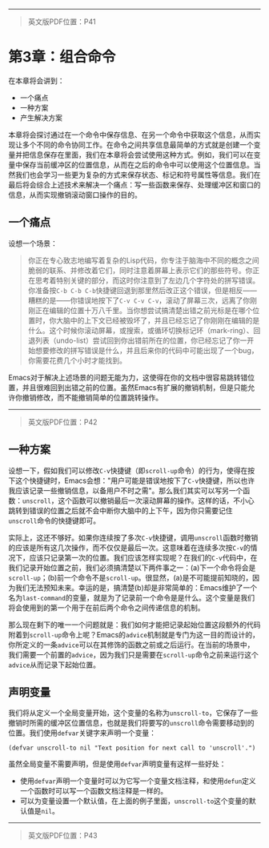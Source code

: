
---
> 英文版PDF位置：P41

# 第3章：组合命令
在本章将会讲到：
- 一个痛点
- 一种方案
- 产生解决方案

本章将会探讨通过在一个命令中保存信息、在另一个命令中获取这个信息，从而实现让多个不同的命令协同工作。在命令之间共享信息最简单的方式就是创建一个变量并把信息保存在里面，我们在本章将会尝试使用这种方式。例如，我们可以在变量中保存当前缓冲区的位置信息，从而在之后的命令中可以使用这个位置信息。当然我们也会学习一些更为复杂的方式来保存状态、标记和符号属性等信息。我们在最后将会综合上述技术来解决一个痛点：写一些函数来保存、处理缓冲区和窗口的信息，从而实现撤销滚动窗口操作的目的。

## 一个痛点
设想一个场景：
> 你正在专心致志地编写着复杂的Lisp代码，你专注于脑海中不同的概念之间脆弱的联系、并修改着它们，同时注意着屏幕上表示它们的那些符号。你正在思考着特别关键的部分，而这时你注意到了左边几个字符处的拼写错误。你准备按`C-b C-b C-b`快捷键回退到那里然后改正这个错误，但是相反——糟糕的是——你错误地按下了`C-v C-v C-v`，滚动了屏幕三次，远离了你刚刚正在编辑的位置十万八千里。当你想尝试搞清楚出错之前光标是在哪个位置时，你大脑中的上下文已经被毁坏了，并且已经忘记了你刚刚在编辑的是什么。这个时候你滚动屏幕，或搜索，或循环切换标记环（mark-ring）、回退列表（undo-list）尝试回到你出错前所在的位置，你已经忘记了你一开始想要修改的拼写错误是什么，并且后来你的代码中可能出现了一个bug，你需要花费几个小时才能找到。

Emacs对于解决上述场景的问题无能为力，这使得在你的文档中很容易跳转错位置，并且很难回到出错之前的位置。虽然Emacs有扩展的撤销机制，但是只能允许你撤销修改，而不能撤销简单的位置跳转操作。

---
> 英文版PDF位置：P42

## 一种方案
设想一下，假如我们可以修改`C-v`快捷键（即`scroll-up`命令）的行为，使得在按下这个快捷键时，Emacs会想："用户可能是错误地按下了`C-v`快捷键，所以也许我应该记录一些撤销信息，以备用户不时之需"。那么我们其实可以写另一个函数：`unscroll`，这个函数可以撤销最后一次滚动屏幕的操作。这样的话，不小心跳转到错误的位置之后就不会中断你大脑中的上下午，因为你只需要记住`unscroll`命令的快捷键即可。

实际上，这还不够好。如果你连续按了多次`C-v`快捷键，调用`unscroll`函数时撤销的应该是所有这几次操作，而不仅仅是最后一次。这意味着在连续多次按`C-v`的情况下，应该只记录第一次的位置。我们应该怎样实现呢？在我们的`C-v`代码中，在我们记录开始位置之前，我们必须搞清楚以下两件事之一：(a)下一个命令将会是`scroll-up`；(b)前一个命令不是`scroll-up`。很显然，(a)是不可能提前知晓的，因为我们无法预知未来。幸运的是，搞清楚(b)却是非常简单的：Emacs维护了一个名为`last-command`的变量，就是为了记录前一个命令是是什么。这个变量是我们将会使用到的第一个用于在前后两个命令之间传递信息的机制。

那么现在剩下的唯一一个问题就是：我们如何才能把记录起始位置这段额外的代码附着到`scroll-up`命令上呢？Emacs的`advice`机制就是专门为这一目的而设计的，你所定义的一条`advice`可以在其修饰的函数之前或之后运行。在当前的场景中，我们需要一个前置的`advice`，因为我们只是需要在`scroll-up`命令之前来运行这个`advice`从而记录下起始位置。

## 声明变量
我们将从定义一个全局变量开始，这个变量的名称为`unscroll-to`，它保存了一些撤销时所需的缓冲区位置信息，也就是我们将要写的`unscroll`命令需要移动到的位置。我们使用`defvar`关键字来声明一个变量：
``` emacs-lisp
(defvar unscroll-to nil "Text position for next call to 'unscroll'.")
```
虽然全局变量不需要声明，但是使用`defvar`声明变量有这样一些好处：
- 使用`defvar`声明一个变量时可以为它写一个变量文档注释，和使用`defun`定义一个函数时可以写一个函数文档注释是一样的。
- 可以为变量设置一个默认值，在上面的例子里面，`unscroll-to`这个变量的默认值是`nil`。 

---
> 英文版PDF位置：P43
